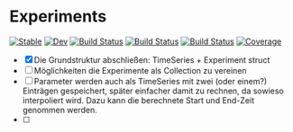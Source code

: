 # Experiments

[![Stable](https://img.shields.io/badge/docs-stable-blue.svg)](https://dfabianus.github.io/Experiments.jl/stable/)
[![Dev](https://img.shields.io/badge/docs-dev-blue.svg)](https://dfabianus.github.io/Experiments.jl/dev/)
[![Build Status](https://github.com/dfabianus/Experiments.jl/actions/workflows/CI.yml/badge.svg?branch=master)](https://github.com/dfabianus/Experiments.jl/actions/workflows/CI.yml?query=branch%3Amaster)
[![Build Status](https://travis-ci.com/dfabianus/Experiments.jl.svg?branch=master)](https://travis-ci.com/dfabianus/Experiments.jl)
[![Build Status](https://ci.appveyor.com/api/projects/status/github/dfabianus/Experiments.jl?svg=true)](https://ci.appveyor.com/project/dfabianus/Experiments-jl)
[![Coverage](https://codecov.io/gh/dfabianus/Experiments.jl/branch/master/graph/badge.svg)](https://codecov.io/gh/dfabianus/Experiments.jl)

- [x] Die Grundstruktur abschließen: TimeSeries + Experiment struct
- [ ] Möglichkeiten die Experimente als Collection zu vereinen
- [ ] Parameter werden auch als TimeSeries mit zwei (oder einem?) Einträgen gespeichert, später einfacher damit zu rechnen, da sowieso interpoliert wird. Dazu kann die berechnete Start und End-Zeit genommen werden.
- [ ] 